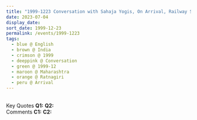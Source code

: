 ```yaml
---
title: "1999-1223 Conversation with Sahaja Yogis, On Arrival, Railway Station, Ratnāgirī, Maharashtra, India"
date: 2023-07-04
display_date: 
sort_date: 1999-12-23
permalink: /events/1999-1223
tags:
  - blue @ English
  - brown @ India
  - crimson @ 1999
  - deeppink @ Conversation
  - green @ 1999-12
  - maroon @ Maharashtra
  - orange @ Ratnagiri
  - peru @ Arrival
---
```


<br>

<wave-list>
  <list-title color="DarkSeaGreen" width="55">Key Quotes</list-title>
  <list-item color="BlanchedAlmond" width="280"><b>Q1:</b> <i></i></list-item>
  <list-item color="Lavender" width="280"><b>Q2:</b> <i></i></list-item>
</wave-list>

<br>

<wave-list>
  <list-title color="DarkSeaGreen" width="55">Comments</list-title>
  <list-item color="BlanchedAlmond" width="280"><b>C1:</b> <i></i></list-item>
  <list-item color="Lavender" width="280"><b>C2:</b> <i></i></list-item>
</wave-list>